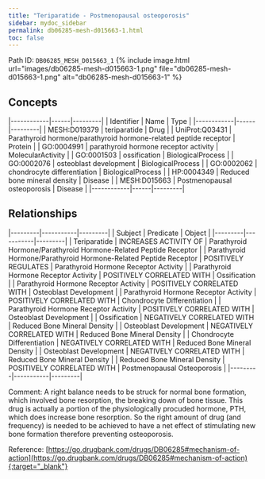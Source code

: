```yaml
---
title: "Teriparatide - Postmenopausal osteoporosis"
sidebar: mydoc_sidebar
permalink: db06285-mesh-d015663-1.html
toc: false 
---
```



Path ID: `DB06285_MESH_D015663_1`
{% include image.html url="images/db06285-mesh-d015663-1.png" file="db06285-mesh-d015663-1.png" alt="db06285-mesh-d015663-1" %}

## Concepts

|------------|------|---------|
| Identifier | Name | Type    |
|------------|------|---------|
| MESH:D019379 | teriparatide | Drug |
| UniProt:Q03431 | Parathyroid hormone/parathyroid hormone-related peptide receptor | Protein |
| GO:0004991 | parathyroid hormone receptor activity | MolecularActivity |
| GO:0001503 | ossification | BiologicalProcess |
| GO:0002076 | osteoblast development | BiologicalProcess |
| GO:0002062 | chondrocyte differentiation | BiologicalProcess |
| HP:0004349 | Reduced bone mineral density | Disease |
| MESH:D015663 | Postmenopausal osteoporosis | Disease |
|------------|------|---------|

## Relationships

|---------|-----------|---------|
| Subject | Predicate | Object  |
|---------|-----------|---------|
| Teriparatide | INCREASES ACTIVITY OF | Parathyroid Hormone/Parathyroid Hormone-Related Peptide Receptor |
| Parathyroid Hormone/Parathyroid Hormone-Related Peptide Receptor | POSITIVELY REGULATES | Parathyroid Hormone Receptor Activity |
| Parathyroid Hormone Receptor Activity | POSITIVELY CORRELATED WITH | Ossification |
| Parathyroid Hormone Receptor Activity | POSITIVELY CORRELATED WITH | Osteoblast Development |
| Parathyroid Hormone Receptor Activity | POSITIVELY CORRELATED WITH | Chondrocyte Differentiation |
| Parathyroid Hormone Receptor Activity | POSITIVELY CORRELATED WITH | Osteoblast Development |
| Ossification | NEGATIVELY CORRELATED WITH | Reduced Bone Mineral Density |
| Osteoblast Development | NEGATIVELY CORRELATED WITH | Reduced Bone Mineral Density |
| Chondrocyte Differentiation | NEGATIVELY CORRELATED WITH | Reduced Bone Mineral Density |
| Osteoblast Development | NEGATIVELY CORRELATED WITH | Reduced Bone Mineral Density |
| Reduced Bone Mineral Density | POSITIVELY CORRELATED WITH | Postmenopausal Osteoporosis |
|---------|-----------|---------|

Comment: A right balance needs to be struck for normal bone formation, which involved bone resorption, the breaking down of bone tissue. This drug is actually a portion of the physiologically procuded hormone, PTH, which does increase bone resorption. So the right amount of drug (and frequency) is needed to be achieved to have a net effect of stimulating new bone formation therefore preventing osteoporosis.

Reference: [https://go.drugbank.com/drugs/DB06285#mechanism-of-action](https://go.drugbank.com/drugs/DB06285#mechanism-of-action){:target="_blank"}